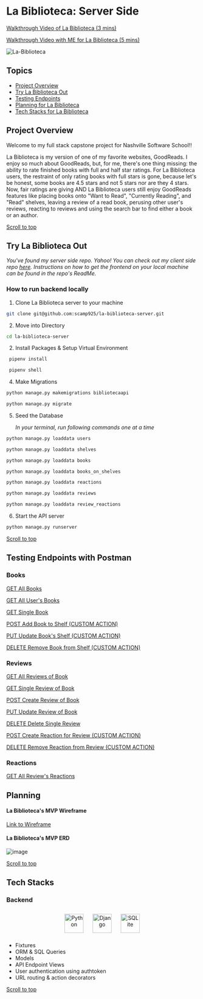 # La Biblioteca: Server Side

[Walkthrough Video of La Biblioteca (3 mins)](https://www.loom.com/share/a18b70cc76444b25a73f45a6afb99fd0)

[Walkthrough Video with ME for La Biblioteca (5 mins)](https://www.loom.com/share/a18b70cc76444b25a73f45a6afb99fd0)

![La-Biblioteca](https://media.licdn.com/dms/image/C4E22AQHcSRSwmXmBBw/feedshare-shrink_800/0/1676755433329?e=1681948800&v=beta&t=eCcaJAe1YdkN7Yzx_ziP7ehsoz3PhRsbSK0iKn44fIo)

## Topics
- [Project Overview](#project-overview)
- [Try La Biblioteca Out](#try-plated-out)
- [Testing Endpoints](#testing-endpoints-with-postman)
- [Planning for La Biblioteca](#planning-for-plated)
- [Tech Stacks for La Biblioteca](#tech-stacks)

## Project Overview
Welcome to my full stack capstone project for Nashville Software School!!

La Biblioteca is my version of one of my favorite websites, GoodReads. I enjoy so much about GoodReads, but, for me, there's one thing missing: the ability to rate finished books with full and half star ratings. For La Biblioteca users, the restraint of only rating books with full stars is gone, because let's be honest, some books are 4.5 stars and not 5 stars nor are they 4 stars. Now, fair ratings are giving AND La Biblioteca users still enjoy GoodReads features like placing books onto "Want to Read", "Currently Reading", and "Read" shelves, leaving a review of a read book, perusing other user's reviews, reacting to reviews and using the search bar to find either a book or an author.

[Scroll to top](#la-biblioteca-server-side)
## Try La Biblioteca Out
*You've found my server side repo. Yahoo! You can check out my client side repo [here](https://github.com/scamp925/la-biblioteca-client). Instructions on how to get the frontend on your local machine can be found in the repo's ReadMe.*

### How to run backend locally

1. Clone La Biblioteca server to your machine
``` bash
git clone git@github.com:scamp925/la-biblioteca-server.git
```
2. Move into Directory
``` bash
cd la-biblioteca-server
```
2. Install Packages & Setup Virtual Environment
``` bash
 pipenv install
```
``` bash
 pipenv shell
```

4. Make Migrations
``` bash
python manage.py makemigrations bibliotecaapi
```

``` bash
python manage.py migrate
```
5. Seed the Database

    *In your terminal, run following commands one at a time*

``` bash
python manage.py loaddata users
```

``` bash
python manage.py loaddata shelves
```

``` bash
python manage.py loaddata books
```

``` bash
python manage.py loaddata books_on_shelves
```

``` bash
python manage.py loaddata reactions
```

``` bash
python manage.py loaddata reviews
```

``` bash
python manage.py loaddata review_reactions
```

6. Start the API server
``` bash
python manage.py runserver
```

[Scroll to top](#la-biblioteca-server-side)

## Testing Endpoints with Postman

### Books
[GET All Books](/AllBooks.md)

[GET All User's Books](/AllUserBooks.md)

[GET Single Book](/SingleUserBook.md)

[POST Add Book to Shelf (CUSTOM ACTION)](/AddBookToShelf.md)

[PUT Update Book's Shelf (CUSTOM ACTION)](/UpdateBookshelf.md)

[DELETE Remove Book from Shelf (CUSTOM ACTION)](/RemoveBookFromShelf.md)

### Reviews

[GET All Reviews of Book](/AllBookReviews.md)

[GET Single Review of Book](/SingleBookReview.md)

[POST Create Review of Book](/CreateReview.md)

[PUT Update Review of Book](/UpdateReview.md)

[DELETE Delete Single Review](/DeleteReview.md)

[POST Create Reaction for Review (CUSTOM ACTION)](/AddReviewReaction.md)

[DELETE Remove Reaction from Review (CUSTOM ACTION)](/RemoveReviewReaction.md)

### Reactions

[GET All Review's Reactions](/AllReactionsOfReview.md)

## Planning

#### La Biblioteca's MVP Wireframe
[Link to Wireframe](https://www.figma.com/file/oncaUqtr0mQdBfu6hlQipX/La-Biblioteca-MVP?node-id=0%3A1&t=soWRyWsgYsPn8Ejm-1)

#### La Biblioteca's MVP ERD
![image](https://user-images.githubusercontent.com/98675776/224432440-3f8e8266-5941-46dc-871d-b2cc374fadc6.png)


[Scroll to top](#la-biblioteca-server-side)
## Tech Stacks
### Backend
<div align="center"> 
<a href="https://www.python.org/" target="_blank"><img style="margin: 10px" src="https://profilinator.rishav.dev/skills-assets/python-original.svg" alt="Python" height="50" /></a>  
<a href="https://www.djangoproject.com/" target="_blank"><img style="margin: 10px" src="https://profilinator.rishav.dev/skills-assets/django-original.svg" alt="Django" height="50" /></a>  
<a href="hhttps://www.sqlite.org/index.html" target="_blank"><img style="margin: 10px" src="https://user-images.githubusercontent.com/33158051/103467186-7b6a8900-4d1a-11eb-9907-491064bc8458.png" alt="SQLite" height="50" /></a>
</div>
<ul>
<li>Fixtures</li>
<li>ORM & SQL Queries</li>
<li>Models</li>
<li>API Endpoint Views</li>
<li>User authentication using authtoken</li>
<li>URL routing & action decorators</li>
</ul>

[Scroll to top](#la-biblioteca-server-side)
